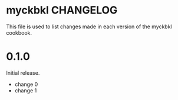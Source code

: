 # myckbkl CHANGELOG

This file is used to list changes made in each version of the myckbkl cookbook.

# 0.1.0

Initial release.

- change 0
- change 1

